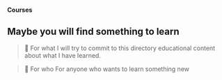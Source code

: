 #### Courses
## Maybe you will find something to learn


> 🍓	For what
I will try to commit to this directory educational content about what I have learned.

> 🍒 For who
For anyone who wants to learn something new
